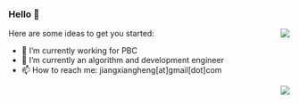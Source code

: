 ### Hello 👋

<!--
**j1o2h3n/j1o2h3n** is a ✨ _special_ ✨ repository because its `README.md` (this file) appears on your GitHub profile.
--> 

<img align="right" src="https://github-readme-stats.vercel.app/api?username=j1o2h3n&theme=dracula&show_icons=true&count_private=true" />

Here are some ideas to get you started:
- 🔭 I’m currently working for PBC
- 🌱 I’m currently an algorithm and development engineer 
- 📫 How to reach me: jiangxiangheng[at]gmail[dot]com



<img align="right" src="https://github-readme-stats.vercel.app/api/top-langs/?username=j1o2h3n&theme=dracula&layout=compact&exclude_repo=j1o2h3n.github.io" />








